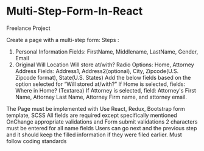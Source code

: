 # Multi-Step-Form-In-React
Freelance Project

Create a page with a multi-step form:
Steps :
1. Personal Information
Fields: FirstName, Middlename, LastName, Gender, Email
2. Original Will Location
Will store at/with? Radio Options: Home, Attorney
Address Fields: Address1, Address2(optional), City, Zipcode(U.S. Zipcode format), State(U.S. States)
Add the below fields based on the option selected for “Will stored at/with?”
If Home is selected, fields: Where in Home? (Textarea)
If Attorney is selected, field: Attorney's First Name, Attorney Last Name, Attorney Firm name, and attorney email. 


The Page must be implemented with
Use React, Redux, Bootstrap form template, SCSS
All fields are required except specifically mentioned
OnChange appropriate validations and Form submit validations
2 characters must be entered for all name fields
Users can go next and the previous step and it should keep the filled information if they were filed earlier.
Must follow coding standards
